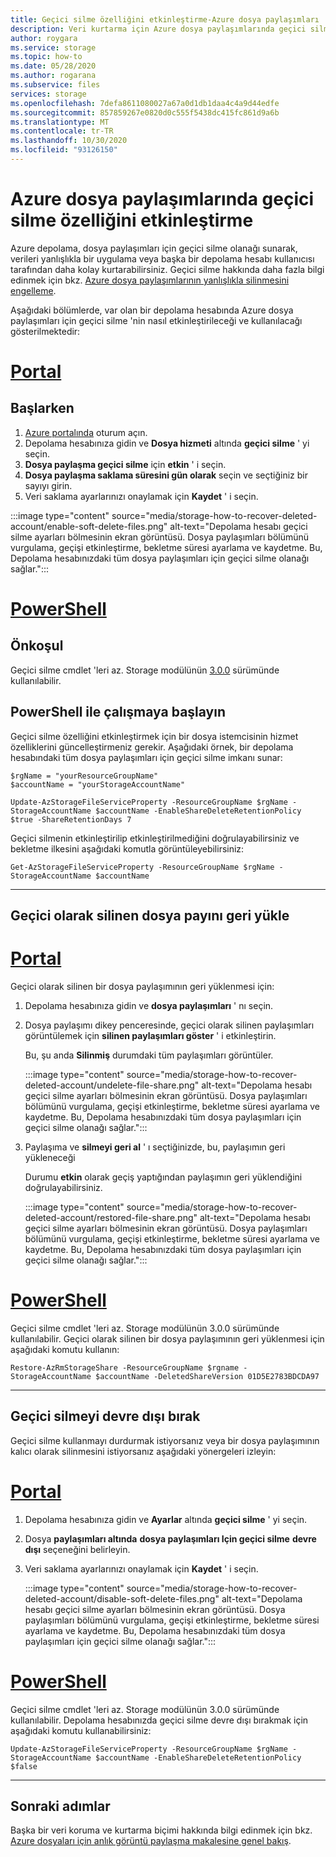 ```yaml
---
title: Geçici silme özelliğini etkinleştirme-Azure dosya paylaşımları
description: Veri kurtarma için Azure dosya paylaşımlarında geçici silme özelliğini etkinleştirmeyi ve yanlışlıkla silmeyi engellemeyi öğrenin.
author: roygara
ms.service: storage
ms.topic: how-to
ms.date: 05/28/2020
ms.author: rogarana
ms.subservice: files
services: storage
ms.openlocfilehash: 7defa8611080027a67a0d1db1daa4c4a9d44edfe
ms.sourcegitcommit: 857859267e0820d0c555f5438dc415fc861d9a6b
ms.translationtype: MT
ms.contentlocale: tr-TR
ms.lasthandoff: 10/30/2020
ms.locfileid: "93126150"
---
```

# <a name="enable-soft-delete-on-azure-file-shares"></a>Azure dosya paylaşımlarında geçici silme özelliğini etkinleştirme

Azure depolama, dosya paylaşımları için geçici silme olanağı sunarak, verileri yanlışlıkla bir uygulama veya başka bir depolama hesabı kullanıcısı tarafından daha kolay kurtarabilirsiniz. Geçici silme hakkında daha fazla bilgi edinmek için bkz. [Azure dosya paylaşımlarının yanlışlıkla silinmesini engelleme](storage-files-prevent-file-share-deletion.md).

Aşağıdaki bölümlerde, var olan bir depolama hesabında Azure dosya paylaşımları için geçici silme 'nin nasıl etkinleştirileceği ve kullanılacağı gösterilmektedir:

# <a name="portal"></a>[Portal](#tab/azure-portal)

## <a name="getting-started"></a>Başlarken

1. [Azure portalında](https://portal.azure.com/) oturum açın.
1. Depolama hesabınıza gidin ve **Dosya hizmeti** altında **geçici silme** ' yi seçin.
1. **Dosya paylaşma geçici silme** için **etkin** ' i seçin.
1. **Dosya paylaşma saklama süresini gün olarak** seçin ve seçtiğiniz bir sayıyı girin.
1. Veri saklama ayarlarınızı onaylamak için **Kaydet** ' i seçin.

:::image type="content" source="media/storage-how-to-recover-deleted-account/enable-soft-delete-files.png" alt-text="Depolama hesabı geçici silme ayarları bölmesinin ekran görüntüsü. Dosya paylaşımları bölümünü vurgulama, geçişi etkinleştirme, bekletme süresi ayarlama ve kaydetme. Bu, Depolama hesabınızdaki tüm dosya paylaşımları için geçici silme olanağı sağlar.":::

# <a name="powershell"></a>[PowerShell](#tab/azure-powershell)

## <a name="prerequisite"></a>Önkoşul

Geçici silme cmdlet 'leri az. Storage modülünün [3.0.0](https://www.powershellgallery.com/packages/Az.Storage/3.0.0) sürümünde kullanılabilir. 

## <a name="getting-started-with-powershell"></a>PowerShell ile çalışmaya başlayın

Geçici silme özelliğini etkinleştirmek için bir dosya istemcisinin hizmet özelliklerini güncelleştirmeniz gerekir. Aşağıdaki örnek, bir depolama hesabındaki tüm dosya paylaşımları için geçici silme imkanı sunar:

```azurepowershell-interactive
$rgName = "yourResourceGroupName"
$accountName = "yourStorageAccountName"

Update-AzStorageFileServiceProperty -ResourceGroupName $rgName -StorageAccountName $accountName -EnableShareDeleteRetentionPolicy $true -ShareRetentionDays 7
```

Geçici silmenin etkinleştirilip etkinleştirilmediğini doğrulayabilirsiniz ve bekletme ilkesini aşağıdaki komutla görüntüleyebilirsiniz:

```azurepowershell-interactive
Get-AzStorageFileServiceProperty -ResourceGroupName $rgName -StorageAccountName $accountName
```
---

## <a name="restore-soft-deleted-file-share"></a>Geçici olarak silinen dosya payını geri yükle

# <a name="portal"></a>[Portal](#tab/azure-portal)

Geçici olarak silinen bir dosya paylaşımının geri yüklenmesi için:

1. Depolama hesabınıza gidin ve **dosya paylaşımları** ' nı seçin.
1. Dosya paylaşımı dikey penceresinde, geçici olarak silinen paylaşımları görüntülemek için **silinen paylaşımları göster** ' i etkinleştirin.

    Bu, şu anda **Silinmiş** durumdaki tüm paylaşımları görüntüler.

    :::image type="content" source="media/storage-how-to-recover-deleted-account/undelete-file-share.png" alt-text="Depolama hesabı geçici silme ayarları bölmesinin ekran görüntüsü. Dosya paylaşımları bölümünü vurgulama, geçişi etkinleştirme, bekletme süresi ayarlama ve kaydetme. Bu, Depolama hesabınızdaki tüm dosya paylaşımları için geçici silme olanağı sağlar.":::

1. Paylaşıma ve **silmeyi geri al** ' ı seçtiğinizde, bu, paylaşımın geri yükleneceği

    Durumu **etkin** olarak geçiş yaptığından paylaşımın geri yüklendiğini doğrulayabilirsiniz.

    :::image type="content" source="media/storage-how-to-recover-deleted-account/restored-file-share.png" alt-text="Depolama hesabı geçici silme ayarları bölmesinin ekran görüntüsü. Dosya paylaşımları bölümünü vurgulama, geçişi etkinleştirme, bekletme süresi ayarlama ve kaydetme. Bu, Depolama hesabınızdaki tüm dosya paylaşımları için geçici silme olanağı sağlar.":::

# <a name="powershell"></a>[PowerShell](#tab/azure-powershell)

Geçici silme cmdlet 'leri az. Storage modülünün 3.0.0 sürümünde kullanılabilir. Geçici olarak silinen bir dosya paylaşımının geri yüklenmesi için aşağıdaki komutu kullanın:

```azurepowershell-interactive
Restore-AzRmStorageShare -ResourceGroupName $rgname -StorageAccountName $accountName -DeletedShareVersion 01D5E2783BDCDA97
```
---

## <a name="disable-soft-delete"></a>Geçici silmeyi devre dışı bırak

Geçici silme kullanmayı durdurmak istiyorsanız veya bir dosya paylaşımının kalıcı olarak silinmesini istiyorsanız aşağıdaki yönergeleri izleyin:

# <a name="portal"></a>[Portal](#tab/azure-portal)

1. Depolama hesabınıza gidin ve **Ayarlar** altında **geçici silme** ' yi seçin.
1. Dosya **paylaşımları altında** **dosya paylaşımları Için geçici silme** **devre dışı** seçeneğini belirleyin.
1. Veri saklama ayarlarınızı onaylamak için **Kaydet** ' i seçin.

    :::image type="content" source="media/storage-how-to-recover-deleted-account/disable-soft-delete-files.png" alt-text="Depolama hesabı geçici silme ayarları bölmesinin ekran görüntüsü. Dosya paylaşımları bölümünü vurgulama, geçişi etkinleştirme, bekletme süresi ayarlama ve kaydetme. Bu, Depolama hesabınızdaki tüm dosya paylaşımları için geçici silme olanağı sağlar.":::

# <a name="powershell"></a>[PowerShell](#tab/azure-powershell)

Geçici silme cmdlet 'leri az. Storage modülünün 3.0.0 sürümünde kullanılabilir. Depolama hesabınızda geçici silme devre dışı bırakmak için aşağıdaki komutu kullanabilirsiniz:

```azurepowershell-interactive
Update-AzStorageFileServiceProperty -ResourceGroupName $rgName -StorageAccountName $accountName -EnableShareDeleteRetentionPolicy $false
```
---

## <a name="next-steps"></a>Sonraki adımlar

Başka bir veri koruma ve kurtarma biçimi hakkında bilgi edinmek için bkz. [Azure dosyaları için anlık görüntü paylaşma makalesine genel bakış](storage-snapshots-files.md).
